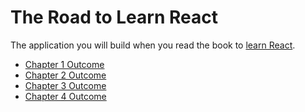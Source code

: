 # The Road to Learn React

The application you will build when you read the book to [learn React](https://www.robinwieruch.de/the-road-to-learn-react/).

* [Chapter 1 Outcome](https://github.com/rwieruch/hackernews-client/tree/4c513fcceb1ee8dfdc9dbd5ff43770bcdb456365)
* [Chapter 2 Outcome](https://github.com/rwieruch/hackernews-client/tree/ec32747858cb71a49b0c0d73bbeb8168dcc3e265)
* [Chapter 3 Outcome](https://github.com/rwieruch/hackernews-client/tree/21350d40b43eba603362812246914e39587ea649)
* [Chapter 4 Outcome](https://github.com/rwieruch/hackernews-client/tree/e67239acf624c014453332236a8d5381787cde4e)